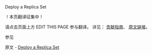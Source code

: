  Deploy a Replica Set

 ！本页翻译征集中！

请点击页面上方 EDIT THIS PAGE 参与翻译。
详见：
[贡献指南]( https://github.com/JinMuInfo/MongoDB-Manual-zh/blob/master/CONTRIBUTING.md )、
[原文链接](  https://docs.mongodb.com/manual/tutorial/deploy-replica-set/  )。

 参见

原文 - [Deploy a Replica Set]( https://docs.mongodb.com/manual/tutorial/deploy-replica-set/ )

